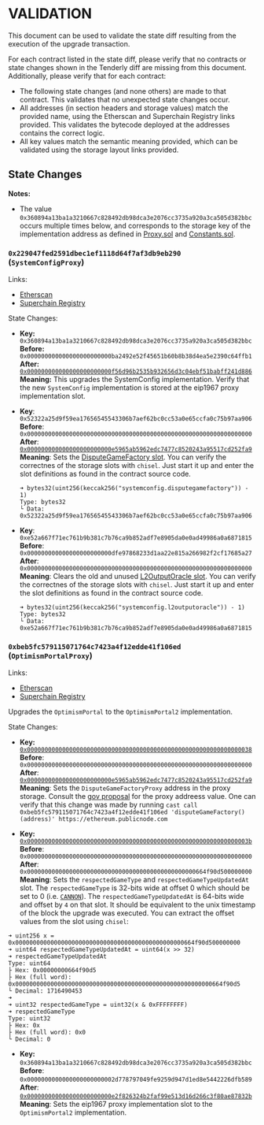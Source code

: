 # VALIDATION

This document can be used to validate the state diff resulting from the execution of the upgrade
transaction.

For each contract listed in the state diff, please verify that no contracts or state changes shown in the Tenderly diff are missing from this document. Additionally, please verify that for each contract:

- The following state changes (and none others) are made to that contract. This validates that no unexpected state changes occur.
- All addresses (in section headers and storage values) match the provided name, using the Etherscan and Superchain Registry links provided. This validates the bytecode deployed at the addresses contains the correct logic.
- All key values match the semantic meaning provided, which can be validated using the storage layout links provided.

## State Changes

**Notes:**
- The value `0x360894a13ba1a3210667c828492db98dca3e2076cc3735a920a3ca505d382bbc` occurs
  multiple times below, and corresponds to the storage key of the implementation address as defined
  in
  [Proxy.sol](https://github.com/ethereum-optimism/optimism/blob/op-contracts/v1.4.0-rc.4/packages/contracts-bedrock/src/universal/Proxy.sol#L104)
  and
  [Constants.sol](https://github.com/ethereum-optimism/optimism/blob/op-contracts/v1.4.0-rc.4/packages/contracts-bedrock/src/libraries/Constants.sol#L26-L27).

### `0x229047fed2591dbec1ef1118d64f7af3db9eb290` (`SystemConfigProxy`)

Links:
- [Etherscan](https://etherscan.io/address/0x229047fed2591dbec1eF1118d64F7aF3dB9EB290)
- [Superchain Registry](https://github.com/ethereum-optimism/superchain-registry/blob/94149a2651f0aadb982802c8909d60ecae67e050/superchain/extra/addresses/mainnet/op.json#L10)

State Changes:
- **Key:** `0x360894a13ba1a3210667c828492db98dca3e2076cc3735a920a3ca505d382bbc` <br/>
  **Before:** `0x000000000000000000000000ba2492e52f45651b60b8b38d4ea5e2390c64ffb1` <br/>
  **After:** [`0x000000000000000000000000f56d96b2535b932656d3c04ebf51babff241d886`](https://etherscan.io/address/0xf56d96b2535b932656d3c04ebf51babff241d886) <br/>
  **Meaning:** This upgrades the SystemConfig implementation. Verify that the new `SystemConfig` implementation is stored at the eip1967 proxy implementation slot.

- **Key**: `0x52322a25d9f59ea17656545543306b7aef62bc0cc53a0e65ccfa0c75b97aa906`
  **Before**: `0x0000000000000000000000000000000000000000000000000000000000000000`
  **After**: [`0x000000000000000000000000e5965ab5962edc7477c8520243a95517cd252fa9`](https://etherscan.io/address/0xe5965ab5962edc7477c8520243a95517cd252fa9)
  **Meaning**: Sets the [DisputeGameFactory slot](https://github.com/ethereum-optimism/optimism/blob/op-contracts/v1.4.0-rc.4/packages/contracts-bedrock/src/L1/SystemConfig.sol#L76). You can verify the correctnes of the storage slots with `chisel`. Just start it up and enter the slot definitions as found in the contract source code.
  ```
  ➜ bytes32(uint256(keccak256("systemconfig.disputegamefactory")) - 1)
  Type: bytes32
  └ Data: 0x52322a25d9f59ea17656545543306b7aef62bc0cc53a0e65ccfa0c75b97aa906
  ```

- **Key**: `0xe52a667f71ec761b9b381c7b76ca9b852adf7e8905da0e0ad49986a0a6871815`
  **Before**: `0x000000000000000000000000dfe97868233d1aa22e815a266982f2cf17685a27`
  **After**: `0x0000000000000000000000000000000000000000000000000000000000000000`
  **Meaning**: Clears the old and unused [L2OutputOracle slot](https://github.com/ethereum-optimism/optimism/blob/op-contracts/v1.3.0/packages/contracts-bedrock/src/L1/SystemConfig.sol#L63). You can verify the correctnes of the storage slots with `chisel`. Just start it up and enter the slot definitions as found in the contract source code.
  ```
  ➜ bytes32(uint256(keccak256("systemconfig.l2outputoracle")) - 1)
  Type: bytes32
  └ Data: 0xe52a667f71ec761b9b381c7b76ca9b852adf7e8905da0e0ad49986a0a6871815 
  ```


### `0xbeb5fc579115071764c7423a4f12edde41f106ed` (`OptimismPortalProxy`)

Links:
- [Etherscan](https://etherscan.io/address/0xbEb5Fc579115071764c7423A4f12eDde41f106Ed)
- [Superchain Registry](https://github.com/ethereum-optimism/superchain-registry/blob/52d3dbd1605dd43f419e838584abd0ec163d462b/superchain/extra/addresses/mainnet/op.json#L8)

Upgrades the `OptimismPortal` to the `OptimismPortal2` implementation.

State Changes:
- **Key:** [`0x0000000000000000000000000000000000000000000000000000000000000038`](https://github.com/ethereum-optimism/optimism/blob/op-contracts/v1.4.0-rc.4/packages/contracts-bedrock/snapshots/storageLayout/OptimismPortal2.json#L80C1-L85C5) <br/>
  **Before**: `0x0000000000000000000000000000000000000000000000000000000000000000` <br/>
  **After**: [`0x000000000000000000000000e5965ab5962edc7477c8520243a95517cd252fa9`](https://etherscan.io/address/0xe5965ab5962edc7477c8520243a95517cd252fa9) <br/>
  **Meaning**: Sets the `DisputeGameFactoryProxy` address in the proxy storage. Consult the [gov proposal](https://gov.optimism.io/t/final-protocol-upgrade-7-fault-proofs/8161) for the proxy addreess value.
One can verify that this change was made by running `cast call 0xbeb5fc579115071764c7423a4f12edde41f106ed 'disputeGameFactory()(address)' https://ethereum.publicnode.com`

- **Key:** [`0x000000000000000000000000000000000000000000000000000000000000003b`](https://github.com/ethereum-optimism/optimism/blob/op-contracts/v1.4.0-rc.4/packages/contracts-bedrock/snapshots/storageLayout/OptimismPortal2.json#L101C1-L113C5) <br/>
  **Before**: `0x0000000000000000000000000000000000000000000000000000000000000000` <br/>
  **After**: `0x000000000000000000000000000000000000000000000000664f90d500000000` <br/>
  **Meaning**: Sets the `respectedGameType` and `respectedGameTypeUpdatedAt` slot.
The `respectedGameType` is 32-bits wide at offset 0 which should be set to 0 (i.e. [`CANNON`](https://github.com/ethereum-optimism/optimism/blob/op-contracts/v1.4.0-rc.4/packages/contracts-bedrock/src/dispute/lib/Types.sol#L28)).
The `respectedGameTypeUpdatedAt` is 64-bits wide and offset by `4` on that slot. It should be equivalent to the unix timestamp of the block the upgrade was executed.
You can extract the offset values from the slot using `chisel`:
```
➜ uint256 x = 0x000000000000000000000000000000000000000000000000664f90d500000000
➜ uint64 respectedGameTypeUpdatedAt = uint64(x >> 32)
➜ respectedGameTypeUpdatedAt
Type: uint64
├ Hex: 0x00000000664f90d5
├ Hex (full word): 0x00000000000000000000000000000000000000000000000000000000664f90d5
└ Decimal: 1716490453
➜
➜ uint32 respectedGameType = uint32(x & 0xFFFFFFFF)
➜ respectedGameType
Type: uint32
├ Hex: 0x
├ Hex (full word): 0x0
└ Decimal: 0
```

- **Key:** `0x360894a13ba1a3210667c828492db98dca3e2076cc3735a920a3ca505d382bbc` <br/>
  **Before**: `0x0000000000000000000000002d778797049fe9259d947d1ed8e5442226dfb589` <br/>
  **After**: [`0x000000000000000000000000e2f826324b2faf99e513d16d266c3f80ae87832b`](https://etherscan.io/address/0xe2f826324b2faf99e513d16d266c3f80ae87832b) <br/>
  **Meaning**: Sets the eip1967 proxy implementation slot to the `OptimismPortal2` implementation.
